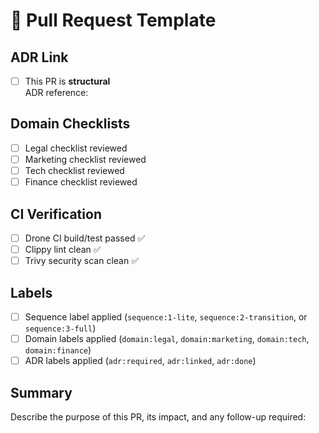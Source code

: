 # 📝 Pull Request Template

## ADR Link
- [ ] This PR is **structural**  
ADR reference: <!-- e.g., docs/DECISIONS/ADR-0001.md -->

## Domain Checklists
- [ ] Legal checklist reviewed  
- [ ] Marketing checklist reviewed  
- [ ] Tech checklist reviewed  
- [ ] Finance checklist reviewed  

## CI Verification
- [ ] Drone CI build/test passed ✅  
- [ ] Clippy lint clean ✅  
- [ ] Trivy security scan clean ✅  

## Labels
- [ ] Sequence label applied (`sequence:1-lite`, `sequence:2-transition`, or `sequence:3-full`)  
- [ ] Domain labels applied (`domain:legal`, `domain:marketing`, `domain:tech`, `domain:finance`)  
- [ ] ADR labels applied (`adr:required`, `adr:linked`, `adr:done`)  

## Summary
Describe the purpose of this PR, its impact, and any follow-up required:
